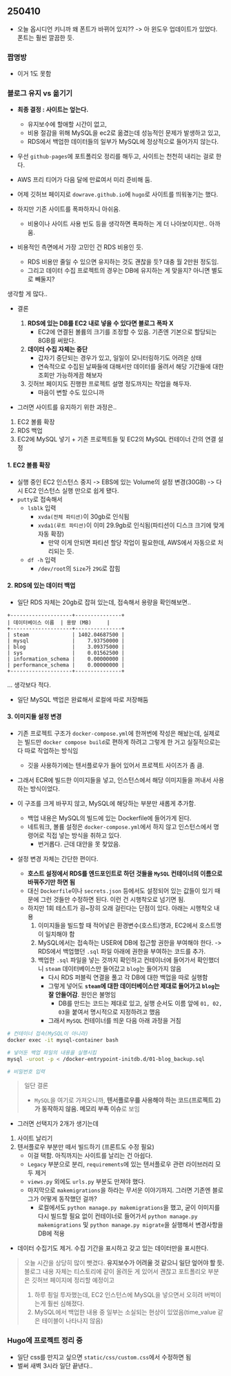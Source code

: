 ## 250410
- 오늘 옵시디언 키니까 왜 폰트가 바뀌어 있지??  -> 아 윈도우 업데이트가 있었다. 폰트는 훨씬 깔끔한 듯.

### 짭명방
- 이거 1도 못함

### 블로그 유지 vs 옮기기
- **최종 결정 : 사이트는 엎는다.**
	- 유지보수에 할애할 시간이 없고, 
	- 비용 절감을 위해 MySQL을 ec2로 옮겼는데 성능적인 문제가 발생하고 있고,
	- RDS에서 백업한 데이터들의 일부가 MySQL에 정상적으로 들어가지 않는다.
- 우선 `github-pages`에 포트폴리오 정리를 해두고, 사이트는 천천히 내리는 걸로 한다.


- AWS 프리 티어가 다음 달에 만료여서 미리 준비해 둠. 
- 어제 깃허브 페이지로 `dowrave.github.io`에 `hugo`로 사이트를 띄워놓기는 했다. 
- 하지만 기존 사이트를 폭파하자니 아쉬움. 
	- 비용이나 사이트 사용 빈도 등을 생각하면 폭파하는 게 더 나아보이지만.. 아까움.
- 비용적인 측면에서 가장 고민인 건 RDS 비용인 듯. 
	- RDS 비용만 줄일 수 있으면 유지하는 것도 괜찮을 듯? 대충 월 2만원 정도임. 
	- 그리고 데이터 수집 프로젝트의 경우는 DB에 유지하는 게 맞을지? 아니면 별도로 빼둘지?

생각할 게 많다..

- 결론 
	1. **RDS에 있는 DB를 EC2 내로 넣을 수 있다면 블로그 폭파 X**
		- EC2에 연결된 볼륨의 크기를 조정할 수 있음. 기존엔 기본으로 할당되는 8GB를 써왔다.
	2. **데이터 수집 자체는 중단**
		- 갑자기 중단되는 경우가 있고, 일일이 모니터링하기도 어려운 상태 
		- 연속적으로 수집된 날짜들에 대해서만 데이터를 올려서 해당 기간들에 대한 조회만 가능하게끔 해보자
	3. 깃허브 페이지도 진행한 프로젝트 설명 정도까지는 작업을 해두자.
		- 마음이 변할 수도 있으니까

- 그러면 사이트를 유지하기 위한 과정은..
1. EC2 볼륨 확장
2. RDS 백업 
3. EC2에 MySQL 넣기 + 기존 프로젝트들 및 EC2의 MySQL 컨테이너 간의 연결 설정

#### 1. EC2 볼륨 확장
- 실행 중인 EC2 인스턴스 중지 -> EBS에 있는 Volume의 설정 변경(30GB) -> 다시 EC2 인스턴스 실행 만으로 쉽게 됐다.
- `putty`로 접속해서 
	- `lsblk` 입력 
		- `xvda(전체 파티션)`이 30gb로 인식됨 
		- `xvda1(루트 파티션)`이 이미 29.9gb로 인식됨(파티션이 디스크 크기에 맞게 자동 확장)
			- 만약 이게 안되면 파티션 할당 작업이 필요한데, AWS에서 자동으로 처리되는 듯. 
	- `df -h` 입력
		- `/dev/root`의 `Size`가 `29G`로 잡힘

#### 2. RDS에 있는 데이터 백업
- 일단 RDS 자체는 20gb로 잡혀 있는데, 접속해서 용량을 확인해보면..
```
+--------------------+---------------+
| 데이터베이스 이름  | 용량 (MB)     |
+--------------------+---------------+
| steam              | 1402.04687500 |
| mysql              |    7.93750000 |
| blog               |    3.09375000 |
| sys                |    0.01562500 |
| information_schema |    0.00000000 |
| performance_schema |    0.00000000 |
+--------------------+---------------+
```
... 생각보다 적다. 

- 일단 MySQL 백업은 완료해서 로컬에 따로 저장해둠

#### 3. 이미지들 설정 변경
- 기존 프로젝트 구조가 `docker-compose.yml`에 한꺼번에 작성은 해놨는데, 실제로는 빌드만 `docker compose build`로 편하게 하려고 그렇게 한 거고 실질적으로는 다 따로 작업하는 방식임
	- 깃을 사용하기에는 텐서플로우가 들어 있어서 프로젝트 사이즈가 좀 큼.
- 그래서 ECR에 빌드한 이미지들을 넣고, 인스턴스에서 해당 이미지들을 꺼내서 사용하는 방식이었다.

- 이 구조를 크게 바꾸지 않고, MySQL에 해당하는 부분만 새롭게 추가함.
	- 백업 내용은 MySQL의 빌드에 있는 Dockerfile에 들어가게 된다.
	- 네트워크, 볼륨 설정은 `docker-compose.yml`에서 하지 않고 인스턴스에서 명령어로 직접 넣는 방식을 취하고 있다.
		- 번거롭다. 근데 대안을 못 찾았음.

- 설정 변경 자체는 간단한 편이다. 
	- **호스트 설정에서 RDS를 엔드포인트로 하던 것들을 `MySQL` 컨테이너의 이름으로 바꿔주기만 하면 됨**
	- 대신 `Dockerfile`이나 `secrets.json` 등에서도 설정되어 있는 값들이 있기 때문에 그런 것들만 수정하면 된다. 이런 건 시행착오로 넘기면 됨.
	- 하지만 1회 테스트가 굉~장히 오래 걸린다는 단점이 있다. 아래는 시행착오 내용
		1) 이미지들을 빌드할 때 적어넣은 환경변수(호스트)명과, EC2에서 호스트명이 일치해야 함
		2) MySQL에서는 접속하는 USER에 DB에 접근할 권한을 부여해야 한다. -> RDS에서 백업했던 `.sql` 파일 아래에 권한을 부여하는 코드를 추가.
		3) 백업한 `.sql` 파일을 넣는 것까지 확인하고 컨테이너에 들어가서 확인했더니 `steam` 데이터베이스만 들어갔고 `blog`는 들어가지 않음
			- 다시 RDS 퍼블릭 연결을 풀고 각 DB에 대한 백업을 따로 실행함
			- 그렇게 넣어도 **`steam`에 대한 데이터베이스만 제대로 들어가고 `blog`는 잘 안들어감**. 원인은 불명임
				- DB를 만드는 코드는 제대로 있고, 실행 순서도 이름 앞에 `01, 02, 03`을 붙여서 명시적으로 지정하려고 했음
			- 그래서 `MySQL` 컨테이너를 띄운 다음 아래 과정을 거침
```sh
# 컨테이너 접속(MySQL이 아니라)
docker exec -it mysql-container bash

# 넣어둔 백업 파일의 내용을 실행시킴
mysql -uroot -p < /docker-entrypoint-initdb.d/01-blog_backup.sql

# 비밀번호 입력
```

> 일단 결론
> - `MySQL`을 여기로 가져오니까, **텐서플로우를 사용해야 하는 코드(프로젝트 2)가 동작하지 않음. 메모리 부족 이슈**로 보임

- 그러면 선택지가 2개가 생기는데
1. 사이트 날리기
2. 텐서플로우 부분만 떼서 빌드하기 (프론트도 수정 필요)
	- 이걸 택함. 아직까지는 사이트를 날리는 건 아쉽다. 
	- `Legacy` 부분으로 분리, `requirements`에 있는 텐서플로우 관련 라이브러리 모두 제거
	- `views.py` 외에도 `urls.py` 부분도 만져야 했다. 
	- 마지막으로 `makemigrations`을 하라는 무서운 이야기까지. 그러면 기존엔 블로그가 어떻게 동작했던 걸까?
		- 로컬에서도 `python manage.py makemigrations`을 했고, 굳이 이미지를 다시 빌드할 필요 없이 컨테이너로 들어가서 `python manage.py makemigrations` 및 `python manage.py migrate`을 실행해서 변경사항을 DB에 적용

- 데이터 수집기도 제거. 수집 기간을 표시하고 갖고 있는 데이터만을 표시한다.

> 오늘 시간을 상당히 많이 뺏겼다. **유지보수가 어려울 것 같으니 일단 엎어야 할 듯.**
> 블로그 내용 자체는 티스토리에 같이 올려둔 게 있어서 괜찮고
> 포트폴리오 부분은 깃허브 페이지에 정리할 예정이고
> 1. 하루 죙일 투자했는데, EC2 인스턴스에 MySQL을 넣으면서 오히려 버벅이는게 훨씬 심해졌다.
> 2. MySQL에서 백업한 내용 중 일부는 소실되는 현상이 있었음(time_value 같은 테이블이 나타나지 않음) 

### Hugo에 프로젝트 정리 중
- 일단 css를 만지고 싶으면 `static/css/custom.css`에서 수정하면 됨
- 벌써 새벽 3시라 일단 끝낸다..

